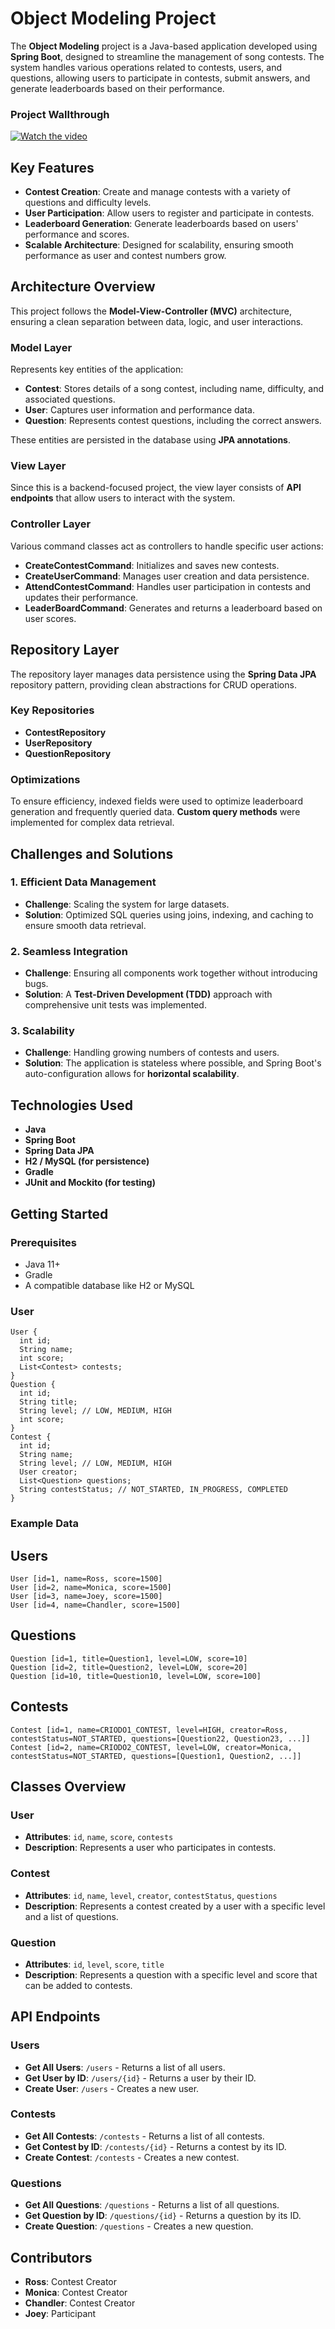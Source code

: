 # Object Modeling Project
The **Object Modeling** project is a Java-based application developed using **Spring Boot**, designed to streamline the management of song contests. The system handles various operations related to contests, users, and questions, allowing users to participate in contests, submit answers, and generate leaderboards based on their performance.

### Project Wallthrough
[![Watch the video](https://img.youtube.com/vi/4SdfW_SgZug/0.jpg)](https://youtu.be/4SdfW_SgZug)

## Key Features
- **Contest Creation**: Create and manage contests with a variety of questions and difficulty levels.
- **User Participation**: Allow users to register and participate in contests.
- **Leaderboard Generation**: Generate leaderboards based on users' performance and scores.
- **Scalable Architecture**: Designed for scalability, ensuring smooth performance as user and contest numbers grow.
  
## Architecture Overview

This project follows the **Model-View-Controller (MVC)** architecture, ensuring a clean separation between data, logic, and user interactions.

### Model Layer
Represents key entities of the application:
- **Contest**: Stores details of a song contest, including name, difficulty, and associated questions.
- **User**: Captures user information and performance data.
- **Question**: Represents contest questions, including the correct answers.

These entities are persisted in the database using **JPA annotations**.

### View Layer
Since this is a backend-focused project, the view layer consists of **API endpoints** that allow users to interact with the system.

### Controller Layer
Various command classes act as controllers to handle specific user actions:
- **CreateContestCommand**: Initializes and saves new contests.
- **CreateUserCommand**: Manages user creation and data persistence.
- **AttendContestCommand**: Handles user participation in contests and updates their performance.
- **LeaderBoardCommand**: Generates and returns a leaderboard based on user scores.

## Repository Layer
The repository layer manages data persistence using the **Spring Data JPA** repository pattern, providing clean abstractions for CRUD operations.

### Key Repositories
- **ContestRepository**
- **UserRepository**
- **QuestionRepository**

### Optimizations
To ensure efficiency, indexed fields were used to optimize leaderboard generation and frequently queried data. **Custom query methods** were implemented for complex data retrieval.

## Challenges and Solutions
### 1. Efficient Data Management
- **Challenge**: Scaling the system for large datasets.
- **Solution**: Optimized SQL queries using joins, indexing, and caching to ensure smooth data retrieval.

### 2. Seamless Integration
- **Challenge**: Ensuring all components work together without introducing bugs.
- **Solution**: A **Test-Driven Development (TDD)** approach with comprehensive unit tests was implemented.

### 3. Scalability
- **Challenge**: Handling growing numbers of contests and users.
- **Solution**: The application is stateless where possible, and Spring Boot's auto-configuration allows for **horizontal scalability**.

## Technologies Used
- **Java**
- **Spring Boot**
- **Spring Data JPA**
- **H2 / MySQL (for persistence)**
- **Gradle**
- **JUnit and Mockito (for testing)**

## Getting Started

### Prerequisites
- Java 11+
- Gradle
- A compatible database like H2 or MySQL

### User
    User {
      int id;
      String name;
      int score;
      List<Contest> contests;
    }
    Question {
      int id;
      String title;
      String level; // LOW, MEDIUM, HIGH
      int score;
    }
    Contest {
      int id;
      String name;
      String level; // LOW, MEDIUM, HIGH
      User creator;
      List<Question> questions;
      String contestStatus; // NOT_STARTED, IN_PROGRESS, COMPLETED
    }

### Example Data
## Users
    User [id=1, name=Ross, score=1500]
    User [id=2, name=Monica, score=1500]
    User [id=3, name=Joey, score=1500]
    User [id=4, name=Chandler, score=1500]

## Questions
    Question [id=1, title=Question1, level=LOW, score=10]
    Question [id=2, title=Question2, level=LOW, score=20]
    Question [id=10, title=Question10, level=LOW, score=100]

## Contests
    Contest [id=1, name=CRIODO1_CONTEST, level=HIGH, creator=Ross, contestStatus=NOT_STARTED, questions=[Question22, Question23, ...]]
    Contest [id=2, name=CRIODO2_CONTEST, level=LOW, creator=Monica, contestStatus=NOT_STARTED, questions=[Question1, Question2, ...]]


## Classes Overview

### User

- **Attributes**: `id`, `name`, `score`, `contests`
- **Description**: Represents a user who participates in contests.

### Contest

- **Attributes**: `id`, `name`, `level`, `creator`, `contestStatus`, `questions`
- **Description**: Represents a contest created by a user with a specific level and a list of questions.

### Question

- **Attributes**: `id`, `level`, `score`, `title`
- **Description**: Represents a question with a specific level and score that can be added to contests.

## API Endpoints

### Users

- **Get All Users**: `/users` - Returns a list of all users.
- **Get User by ID**: `/users/{id}` - Returns a user by their ID.
- **Create User**: `/users` - Creates a new user.

### Contests

- **Get All Contests**: `/contests` - Returns a list of all contests.
- **Get Contest by ID**: `/contests/{id}` - Returns a contest by its ID.
- **Create Contest**: `/contests` - Creates a new contest.

### Questions

- **Get All Questions**: `/questions` - Returns a list of all questions.
- **Get Question by ID**: `/questions/{id}` - Returns a question by its ID.
- **Create Question**: `/questions` - Creates a new question.

## Contributors

- **Ross**: Contest Creator
- **Monica**: Contest Creator
- **Chandler**: Contest Creator
- **Joey**: Participant
